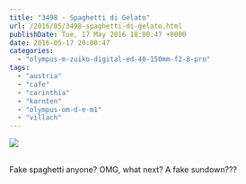 ```yaml
---
title: "3498 - Spaghetti di Gelato"
url: /2016/05/3498-spaghetti-di-gelato.html
publishDate: Tue, 17 May 2016 18:00:47 +0000
date: 2016-05-17 20:00:47
categories: 
  - "olympus-m-zuiko-digital-ed-40-150mm-f2-8-pro"
tags: 
  - "austria"
  - "cafe"
  - "carinthia"
  - "karnten"
  - "olympus-om-d-e-m1"
  - "villach"
---
```

<div class="container">
<div class="center"><a target="_blank" href="https://d25zfm9zpd7gm5.cloudfront.net/1200x1200/2016/"><img class="webfeedsFeaturedVisual" src="https://d25zfm9zpd7gm5.cloudfront.net/0600x0600/2016/20160220_130210_lr.jpg" /></a></div>
</div>
<br />

Fake spaghetti anyone? OMG, what next? A fake sundown???
